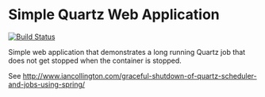 # Simple Quartz Web Application

[![Build Status](https://travis-ci.org/iancollington/simple-quartz-webapp.svg?branch=master)](https://travis-ci.org/iancollington/simple-quartz-webapp)

Simple web application that demonstrates a long running Quartz job that does not get stopped when the container is stopped.

See http://www.iancollington.com/graceful-shutdown-of-quartz-scheduler-and-jobs-using-spring/
